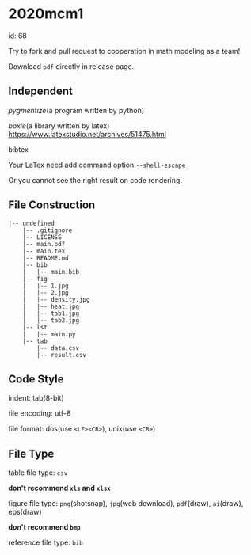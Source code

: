 # 2020mcm1

id: 68

Try to fork and pull request to cooperation in math modeling as a team!

Download `pdf` directly in release page.

## Independent ##

*pygmentize*(a program written by python)

*boxie*(a library written by latex)
<https://www.latexstudio.net/archives/51475.html>

bibtex

Your LaTex need add command option `--shell-escape`

Or you cannot see the right result on code rendering.

## File Construction ##

```
|-- undefined
    |-- .gitignore
    |-- LICENSE
    |-- main.pdf
    |-- main.tex
    |-- README.md
    |-- bib
    |   |-- main.bib
    |-- fig
    |   |-- 1.jpg
    |   |-- 2.jpg
    |   |-- density.jpg
    |   |-- heat.jpg
    |   |-- tab1.jpg
    |   |-- tab2.jpg
    |-- lst
    |   |-- main.py
    |-- tab
        |-- data.csv
        |-- result.csv
```

## Code Style ##

indent: tab(8-bit)

file encoding: utf-8

file format: dos(use `<LF><CR>`), unix(use `<CR>`)

## File Type ##

table file type: `csv`

**don't recommend `xls` and `xlsx`**

figure file type: `png`(shotsnap), `jpg`(web download), `pdf`(draw), `ai`(draw),
eps(draw)

**don't recommend `bmp`**

reference file type: `bib`

